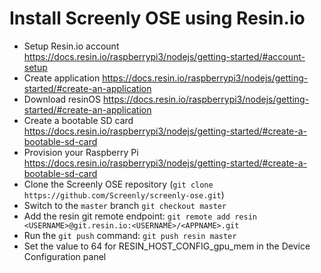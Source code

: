 # Install Screenly OSE using Resin.io

* Setup Resin.io account https://docs.resin.io/raspberrypi3/nodejs/getting-started/#account-setup
* Create application https://docs.resin.io/raspberrypi3/nodejs/getting-started/#create-an-application
* Download resinOS https://docs.resin.io/raspberrypi3/nodejs/getting-started/#create-an-application
* Create a bootable SD card https://docs.resin.io/raspberrypi3/nodejs/getting-started/#create-a-bootable-sd-card
* Provision your Raspberry Pi https://docs.resin.io/raspberrypi3/nodejs/getting-started/#create-a-bootable-sd-card
* Clone the Screenly OSE repository (`git clone https://github.com/Screenly/screenly-ose.git`)
* Switch to the `master` branch `git checkout master`
* Add the resin git remote endpoint: `git remote add resin <USERNAME>@git.resin.io:<USERNAME>/<APPNAME>.git`
* Run the `git push` command: `git push resin master`
* Set the value to 64 for RESIN_HOST_CONFIG_gpu_mem in the Device Configuration panel